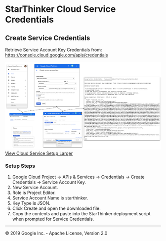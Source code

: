# StarThinker Cloud Service Credentials
  
## Create Service Credentials

Retrieve Service Account Key Credentials from: https://console.cloud.google.com/apis/credentials

![Cloud Service](images/cloud_service.png)
[View Cloud Service Setup Larger](images/cloud_service.png)

### Setup Steps

 1. Google Cloud Project -> APIs & Services -> Credentials -> Create Credentials -> Service Account Key.
 1. New Service Account.
   1. Role is Project Editor.
   1. Service Account Name is starthinker.
   1. Key Type is JSON.
 1. Click Create and open the downloaded file.
 1. Copy the contents and paste into the StarThinker deployment script when prompted for Service Credentials.

---
&copy; 2019 Google Inc. - Apache License, Version 2.0
